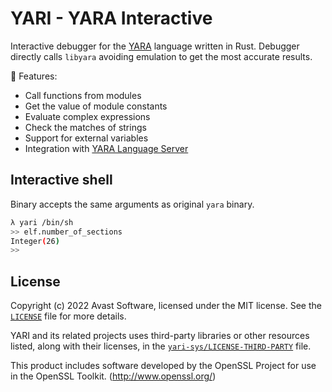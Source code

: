 # YARI - YARA Interactive

Interactive debugger for the [YARA](https://yara.readthedocs.io/en/stable/)
language written in Rust. Debugger directly calls `libyara` avoiding emulation
to get the most accurate results.

:rocket: Features:
- Call functions from modules
- Get the value of module constants
- Evaluate complex expressions
- Check the matches of strings
- Support for external variables
- Integration with [YARA Language Server](https://www.github.com/avast/yls)

## Interactive shell

Binary accepts the same arguments as original `yara` binary.

```bash
λ yari /bin/sh
>> elf.number_of_sections
Integer(26)
>>
```

## License

Copyright (c) 2022 Avast Software, licensed under the MIT license. See the
[`LICENSE`](https://github.com/avast/yari/blob/master/LICENSE) file for more
details.

YARI and its related projects uses third-party libraries or other resources
listed, along with their licenses, in the
[`yari-sys/LICENSE-THIRD-PARTY`](https://github.com/avast/yari/blob/master/yari-sys/LICENSE-THIRD-PARTY)
file.

This product includes software developed by the OpenSSL Project for use in the
OpenSSL Toolkit. (http://www.openssl.org/)
